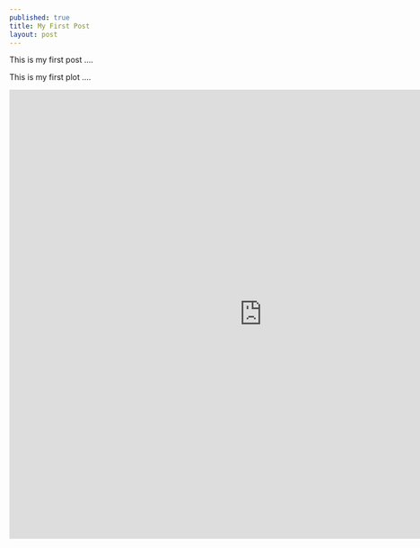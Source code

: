 ```yaml
---
published: true
title: My First Post
layout: post
---
```

This is my first post ....

This is my first plot ....

<iframe width="900" height="800" frameborder="0" scrolling="no" src="https://plot.ly/~maegul/58.embed"></iframe>